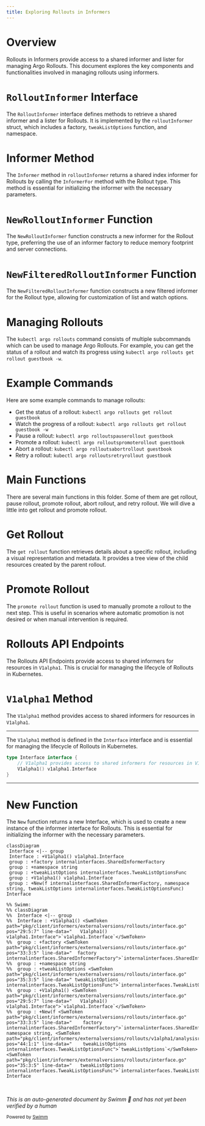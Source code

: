 ```yaml
---
title: Exploring Rollouts in Informers
---
```

# Overview

Rollouts in Informers provide access to a shared informer and lister for managing Argo Rollouts. This document explores the key components and functionalities involved in managing rollouts using informers.

# <SwmToken path="pkg/client/informers/externalversions/rollouts/v1alpha1/rollout.go" pos="37:2:2" line-data="type RolloutInformer interface {">`RolloutInformer`</SwmToken> Interface

The <SwmToken path="pkg/client/informers/externalversions/rollouts/v1alpha1/rollout.go" pos="37:2:2" line-data="type RolloutInformer interface {">`RolloutInformer`</SwmToken> interface defines methods to retrieve a shared informer and a lister for Rollouts. It is implemented by the <SwmToken path="pkg/client/informers/externalversions/rollouts/v1alpha1/rollout.go" pos="42:2:2" line-data="type rolloutInformer struct {">`rolloutInformer`</SwmToken> struct, which includes a factory, <SwmToken path="pkg/client/informers/externalversions/rollouts/v1alpha1/analysisrun.go" pos="44:1:1" line-data="	tweakListOptions internalinterfaces.TweakListOptionsFunc">`tweakListOptions`</SwmToken> function, and namespace.

# Informer Method

The <SwmToken path="pkg/client/informers/externalversions/rollouts/v1alpha1/analysisrun.go" pos="38:1:1" line-data="	Informer() cache.SharedIndexInformer">`Informer`</SwmToken> method in <SwmToken path="pkg/client/informers/externalversions/rollouts/v1alpha1/rollout.go" pos="42:2:2" line-data="type rolloutInformer struct {">`rolloutInformer`</SwmToken> returns a shared index informer for Rollouts by calling the <SwmToken path="pkg/client/informers/externalversions/factory.go" pos="254:1:1" line-data="	InformerFor(obj runtime.Object, newFunc internalinterfaces.NewInformerFunc) cache.SharedIndexInformer">`InformerFor`</SwmToken> method with the Rollout type. This method is essential for initializing the informer with the necessary parameters.

# <SwmToken path="pkg/client/informers/externalversions/rollouts/v1alpha1/rollout.go" pos="51:2:2" line-data="func NewRolloutInformer(client versioned.Interface, namespace string, resyncPeriod time.Duration, indexers cache.Indexers) cache.SharedIndexInformer {">`NewRolloutInformer`</SwmToken> Function

The <SwmToken path="pkg/client/informers/externalversions/rollouts/v1alpha1/rollout.go" pos="51:2:2" line-data="func NewRolloutInformer(client versioned.Interface, namespace string, resyncPeriod time.Duration, indexers cache.Indexers) cache.SharedIndexInformer {">`NewRolloutInformer`</SwmToken> function constructs a new informer for the Rollout type, preferring the use of an informer factory to reduce memory footprint and server connections.

# <SwmToken path="pkg/client/informers/externalversions/rollouts/v1alpha1/rollout.go" pos="58:2:2" line-data="func NewFilteredRolloutInformer(client versioned.Interface, namespace string, resyncPeriod time.Duration, indexers cache.Indexers, tweakListOptions internalinterfaces.TweakListOptionsFunc) cache.SharedIndexInformer {">`NewFilteredRolloutInformer`</SwmToken> Function

The <SwmToken path="pkg/client/informers/externalversions/rollouts/v1alpha1/rollout.go" pos="58:2:2" line-data="func NewFilteredRolloutInformer(client versioned.Interface, namespace string, resyncPeriod time.Duration, indexers cache.Indexers, tweakListOptions internalinterfaces.TweakListOptionsFunc) cache.SharedIndexInformer {">`NewFilteredRolloutInformer`</SwmToken> function constructs a new filtered informer for the Rollout type, allowing for customization of list and watch options.

# Managing Rollouts

The `kubectl `<SwmToken path="pkg/client/informers/externalversions/rollouts/interface.go" pos="22:10:10" line-data="	internalinterfaces &quot;github.com/argoproj/argo-rollouts/pkg/client/informers/externalversions/internalinterfaces&quot;">`argo`</SwmToken>` `<SwmToken path="pkg/client/clientset/versioned/typed/rollouts/v1alpha1/rollout.go" pos="54:2:2" line-data="type rollouts struct {">`rollouts`</SwmToken> command consists of multiple subcommands which can be used to manage Argo Rollouts. For example, you can get the status of a rollout and watch its progress using `kubectl `<SwmToken path="pkg/client/informers/externalversions/rollouts/interface.go" pos="22:10:10" line-data="	internalinterfaces &quot;github.com/argoproj/argo-rollouts/pkg/client/informers/externalversions/internalinterfaces&quot;">`argo`</SwmToken>` `<SwmToken path="pkg/client/clientset/versioned/typed/rollouts/v1alpha1/rollout.go" pos="54:2:2" line-data="type rollouts struct {">`rollouts`</SwmToken>` `<SwmToken path="utils/ingress/wrapper.go" pos="454:9:9" line-data="func (w *IngressWrap) get(ctx context.Context, namespace, name string, opts metav1.GetOptions) (*Ingress, error) {">`get`</SwmToken>` `<SwmToken path="test/fixtures/common.go" pos="62:1:1" line-data="	rollout *unstructured.Unstructured">`rollout`</SwmToken>` guestbook -w`.

# Example Commands

Here are some example commands to manage rollouts:

- Get the status of a rollout: `kubectl `<SwmToken path="pkg/client/informers/externalversions/rollouts/interface.go" pos="22:10:10" line-data="	internalinterfaces &quot;github.com/argoproj/argo-rollouts/pkg/client/informers/externalversions/internalinterfaces&quot;">`argo`</SwmToken>` `<SwmToken path="pkg/client/clientset/versioned/typed/rollouts/v1alpha1/rollout.go" pos="54:2:2" line-data="type rollouts struct {">`rollouts`</SwmToken>` `<SwmToken path="utils/ingress/wrapper.go" pos="454:9:9" line-data="func (w *IngressWrap) get(ctx context.Context, namespace, name string, opts metav1.GetOptions) (*Ingress, error) {">`get`</SwmToken>` `<SwmToken path="test/fixtures/common.go" pos="62:1:1" line-data="	rollout *unstructured.Unstructured">`rollout`</SwmToken>` guestbook`
- Watch the progress of a rollout: `kubectl `<SwmToken path="pkg/client/informers/externalversions/rollouts/interface.go" pos="22:10:10" line-data="	internalinterfaces &quot;github.com/argoproj/argo-rollouts/pkg/client/informers/externalversions/internalinterfaces&quot;">`argo`</SwmToken>` `<SwmToken path="pkg/client/clientset/versioned/typed/rollouts/v1alpha1/rollout.go" pos="54:2:2" line-data="type rollouts struct {">`rollouts`</SwmToken>` `<SwmToken path="utils/ingress/wrapper.go" pos="454:9:9" line-data="func (w *IngressWrap) get(ctx context.Context, namespace, name string, opts metav1.GetOptions) (*Ingress, error) {">`get`</SwmToken>` `<SwmToken path="test/fixtures/common.go" pos="62:1:1" line-data="	rollout *unstructured.Unstructured">`rollout`</SwmToken>` guestbook -w`
- Pause a rollout: `kubectl `<SwmToken path="pkg/client/informers/externalversions/rollouts/interface.go" pos="22:10:10" line-data="	internalinterfaces &quot;github.com/argoproj/argo-rollouts/pkg/client/informers/externalversions/internalinterfaces&quot;">`argo`</SwmToken>` `<SwmToken path="pkg/client/clientset/versioned/typed/rollouts/v1alpha1/rollout.go" pos="54:2:2" line-data="type rollouts struct {">`rollouts`</SwmToken>` pause `<SwmToken path="test/fixtures/common.go" pos="62:1:1" line-data="	rollout *unstructured.Unstructured">`rollout`</SwmToken>` guestbook`
- Promote a rollout: `kubectl `<SwmToken path="pkg/client/informers/externalversions/rollouts/interface.go" pos="22:10:10" line-data="	internalinterfaces &quot;github.com/argoproj/argo-rollouts/pkg/client/informers/externalversions/internalinterfaces&quot;">`argo`</SwmToken>` `<SwmToken path="pkg/client/clientset/versioned/typed/rollouts/v1alpha1/rollout.go" pos="54:2:2" line-data="type rollouts struct {">`rollouts`</SwmToken>` promote `<SwmToken path="test/fixtures/common.go" pos="62:1:1" line-data="	rollout *unstructured.Unstructured">`rollout`</SwmToken>` guestbook`
- Abort a rollout: `kubectl `<SwmToken path="pkg/client/informers/externalversions/rollouts/interface.go" pos="22:10:10" line-data="	internalinterfaces &quot;github.com/argoproj/argo-rollouts/pkg/client/informers/externalversions/internalinterfaces&quot;">`argo`</SwmToken>` `<SwmToken path="pkg/client/clientset/versioned/typed/rollouts/v1alpha1/rollout.go" pos="54:2:2" line-data="type rollouts struct {">`rollouts`</SwmToken>` abort `<SwmToken path="test/fixtures/common.go" pos="62:1:1" line-data="	rollout *unstructured.Unstructured">`rollout`</SwmToken>` guestbook`
- Retry a rollout: `kubectl `<SwmToken path="pkg/client/informers/externalversions/rollouts/interface.go" pos="22:10:10" line-data="	internalinterfaces &quot;github.com/argoproj/argo-rollouts/pkg/client/informers/externalversions/internalinterfaces&quot;">`argo`</SwmToken>` `<SwmToken path="pkg/client/clientset/versioned/typed/rollouts/v1alpha1/rollout.go" pos="54:2:2" line-data="type rollouts struct {">`rollouts`</SwmToken>` retry `<SwmToken path="test/fixtures/common.go" pos="62:1:1" line-data="	rollout *unstructured.Unstructured">`rollout`</SwmToken>` guestbook`

# Main Functions

There are several main functions in this folder. Some of them are get rollout, pause rollout, promote rollout, abort rollout, and retry rollout. We will dive a little into get rollout and promote rollout.

# Get Rollout

The <SwmToken path="utils/ingress/wrapper.go" pos="454:9:9" line-data="func (w *IngressWrap) get(ctx context.Context, namespace, name string, opts metav1.GetOptions) (*Ingress, error) {">`get`</SwmToken>` `<SwmToken path="test/fixtures/common.go" pos="62:1:1" line-data="	rollout *unstructured.Unstructured">`rollout`</SwmToken> function retrieves details about a specific rollout, including a visual representation and metadata. It provides a tree view of the child resources created by the parent rollout.

# Promote Rollout

The `promote `<SwmToken path="test/fixtures/common.go" pos="62:1:1" line-data="	rollout *unstructured.Unstructured">`rollout`</SwmToken> function is used to manually promote a rollout to the next step. This is useful in scenarios where automatic promotion is not desired or when manual intervention is required.

# Rollouts API Endpoints

The Rollouts API Endpoints provide access to shared informers for resources in <SwmToken path="pkg/client/informers/externalversions/rollouts/interface.go" pos="28:3:3" line-data="	// V1alpha1 provides access to shared informers for resources in V1alpha1.">`V1alpha1`</SwmToken>. This is crucial for managing the lifecycle of Rollouts in Kubernetes.

# <SwmToken path="pkg/client/informers/externalversions/rollouts/interface.go" pos="28:3:3" line-data="	// V1alpha1 provides access to shared informers for resources in V1alpha1.">`V1alpha1`</SwmToken> Method

The <SwmToken path="pkg/client/informers/externalversions/rollouts/interface.go" pos="28:3:3" line-data="	// V1alpha1 provides access to shared informers for resources in V1alpha1.">`V1alpha1`</SwmToken> method provides access to shared informers for resources in <SwmToken path="pkg/client/informers/externalversions/rollouts/interface.go" pos="28:3:3" line-data="	// V1alpha1 provides access to shared informers for resources in V1alpha1.">`V1alpha1`</SwmToken>.

<SwmSnippet path="/pkg/client/informers/externalversions/rollouts/interface.go" line="27">

---

The <SwmToken path="pkg/client/informers/externalversions/rollouts/interface.go" pos="28:3:3" line-data="	// V1alpha1 provides access to shared informers for resources in V1alpha1.">`V1alpha1`</SwmToken> method is defined in the <SwmToken path="pkg/client/informers/externalversions/rollouts/interface.go" pos="27:2:2" line-data="type Interface interface {">`Interface`</SwmToken> interface and is essential for managing the lifecycle of Rollouts in Kubernetes.

```go
type Interface interface {
	// V1alpha1 provides access to shared informers for resources in V1alpha1.
	V1alpha1() v1alpha1.Interface
}
```

---

</SwmSnippet>

# New Function

The <SwmToken path="pkg/client/clientset/versioned/clientset.go" pos="114:2:2" line-data="func New(c rest.Interface) *Clientset {">`New`</SwmToken> function returns a new Interface, which is used to create a new instance of the informer interface for Rollouts. This is essential for initializing the informer with the necessary parameters.

```mermaid
classDiagram
 Interface <|-- group
 Interface : +V1alpha1() v1alpha1.Interface
 group : +factory internalinterfaces.SharedInformerFactory
 group : +namespace string
 group : +tweakListOptions internalinterfaces.TweakListOptionsFunc
 group : +V1alpha1() v1alpha1.Interface
 group : +New(f internalinterfaces.SharedInformerFactory, namespace string, tweakListOptions internalinterfaces.TweakListOptionsFunc) Interface

%% Swimm:
%% classDiagram
%%  Interface <|-- group
%%  Interface : +V1alpha1() <SwmToken path="pkg/client/informers/externalversions/rollouts/interface.go" pos="29:5:7" line-data="	V1alpha1() v1alpha1.Interface">`v1alpha1.Interface`</SwmToken>
%%  group : +factory <SwmToken path="pkg/client/informers/externalversions/rollouts/interface.go" pos="33:3:5" line-data="	factory          internalinterfaces.SharedInformerFactory">`internalinterfaces.SharedInformerFactory`</SwmToken>
%%  group : +namespace string
%%  group : +tweakListOptions <SwmToken path="pkg/client/informers/externalversions/rollouts/interface.go" pos="35:3:5" line-data="	tweakListOptions internalinterfaces.TweakListOptionsFunc">`internalinterfaces.TweakListOptionsFunc`</SwmToken>
%%  group : +V1alpha1() <SwmToken path="pkg/client/informers/externalversions/rollouts/interface.go" pos="29:5:7" line-data="	V1alpha1() v1alpha1.Interface">`v1alpha1.Interface`</SwmToken>
%%  group : +New(f <SwmToken path="pkg/client/informers/externalversions/rollouts/interface.go" pos="33:3:5" line-data="	factory          internalinterfaces.SharedInformerFactory">`internalinterfaces.SharedInformerFactory`</SwmToken>, namespace string, <SwmToken path="pkg/client/informers/externalversions/rollouts/v1alpha1/analysisrun.go" pos="44:1:1" line-data="	tweakListOptions internalinterfaces.TweakListOptionsFunc">`tweakListOptions`</SwmToken> <SwmToken path="pkg/client/informers/externalversions/rollouts/interface.go" pos="35:3:5" line-data="	tweakListOptions internalinterfaces.TweakListOptionsFunc">`internalinterfaces.TweakListOptionsFunc`</SwmToken>) Interface
```

&nbsp;

*This is an auto-generated document by Swimm 🌊 and has not yet been verified by a human*

<SwmMeta version="3.0.0" repo-id="Z2l0aHViJTNBJTNBaW50dWl0LWFyZ28tcm9sbG91dHMtZGVtbyUzQSUzQVN3aW1tLURlbW8=" repo-name="intuit-argo-rollouts-demo"><sup>Powered by [Swimm](/)</sup></SwmMeta>
